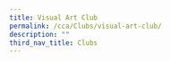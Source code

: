 ```yaml
---
title: Visual Art Club
permalink: /cca/Clubs/visual-art-club/
description: ""
third_nav_title: Clubs
---
```

